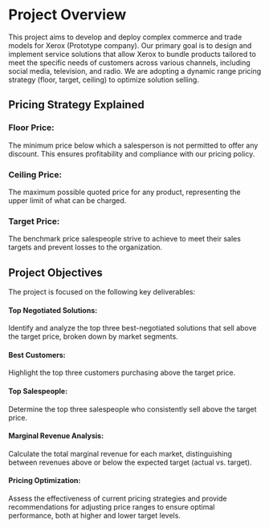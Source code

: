 # Project Overview

This project aims to develop and deploy complex commerce and trade models for Xerox (Prototype company). Our primary goal is to design and implement service 
solutions that allow Xerox to bundle products tailored to meet the specific needs of customers across various channels, including social media, television, 
and radio. We are adopting a dynamic range pricing strategy (floor, target, ceiling) to optimize solution selling.

## Pricing Strategy Explained
### Floor Price: 
The minimum price below which a salesperson is not permitted to offer any discount. This ensures profitability and compliance with our pricing policy.
### Ceiling Price: 
The maximum possible quoted price for any product, representing the upper limit of what can be charged.
### Target Price: 
The benchmark price salespeople strive to achieve to meet their sales targets and prevent losses to the organization.

## Project Objectives
The project is focused on the following key deliverables:

#### Top Negotiated Solutions: 
Identify and analyze the top three best-negotiated solutions that sell above the target price, broken down by market segments.
#### Best Customers: 
Highlight the top three customers purchasing above the target price.
#### Top Salespeople: 
Determine the top three salespeople who consistently sell above the target price.
#### Marginal Revenue Analysis: 
Calculate the total marginal revenue for each market, distinguishing between revenues above or below the expected target (actual vs. target).
#### Pricing Optimization: 
Assess the effectiveness of current pricing strategies and provide recommendations for adjusting price ranges to ensure optimal performance, both at higher and lower target levels.
